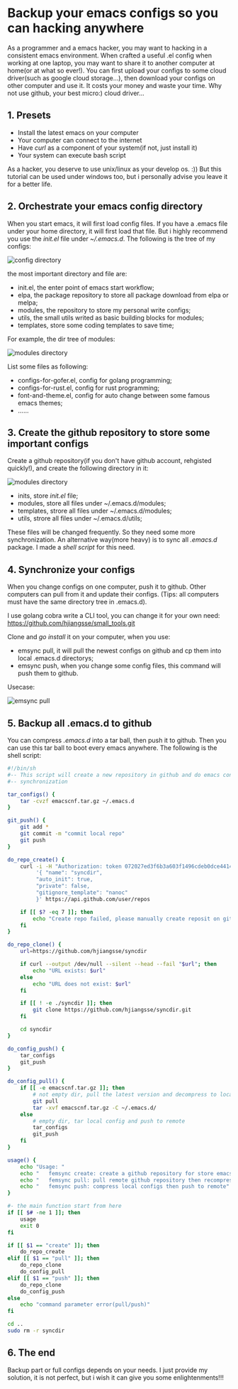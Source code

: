 # Backup your emacs configs so you can hacking anywhere

As a programmer and a emacs hacker, you may want to hacking in a consistent emacs
environment. When crafted a useful .el config when working at one laptop, you may
want to share it to  another computer at home(or at what so ever!). You can first
upload your configs to some cloud driver(such as google cloud storage...), then
download your configs on other computer and use it. It costs your money and waste
your time. Why not use github, your best micro:) cloud driver...

## 1. Presets
+ Install the latest emacs on your computer
+ Your computer can connect to the internet
+ Have *curl* as a component of your system(if not, just install it)
+ Your system can execute bash script

As a hacker, you deserve to use unix/linux as your develop os. :)) But this tutorial
can be used under windows too, but i personally advise you leave it for a better 
life.

## 2. Orchestrate your emacs config directory
When you start emacs, it will first load config files. If you have a .emacs file
under your home directory, it will first load that file. But i highly recommend 
you use the *init.el* file under *~/.emacs.d*. The following is the tree of my
configs:

![config directory](/assets/emsync/configdir.png)

the most important directory and file are:
+ init.el, the enter point of emacs start workflow;
+ elpa, the package repository to store all package download from elpa or melpa;
+ modules, the repository to store my personal write configs;
+ utils, the small utils writed as basic building blocks for modules;
+ templates, store some coding templates to save time;

For example, the dir tree of modules:

![modules directory](/assets/emsync/tree_modules.png)

List some files as following:

+ configs-for-gofer.el, config for golang programming;
+ configs-for-rust.el, config for rust programming;
+ font-and-theme.el, config for auto change between some famous emacs themes;
+ ......

## 3. Create the github repository to store some important configs

Create a github repository(if you don\'t have github account, rehgisted quickly!),
and create the following directory in it:

![modules directory](/assets/emsync/repo_tree.png)

+ inits, store *init.el* file;
+ modules, store all files under ~/.emacs.d/modules;
+ templates, strore all files under ~/.emacs.d/modules;
+ utils, strore all files under ~/.emacs.d/utils;

These files will be changed frequently. So they need some more synchronization.
An alternative way(more heavy) is to sync all *.emacs.d* package. I made a 
*shell script* for this need. 

## 4. Synchronize your configs

When you change configs on one computer, push it to github. Other computers can
pull from it and update their configs. (Tips: all computers must have the same
directory tree in .emacs.d).

I use golang cobra write a CLI tool, you can change it for your own need:
https://github.com/hjiangsse/small_tools.git

Clone and *go install* it on your computer, when you use:
+ emsync pull, it will pull the newest configs on github and cp them into local .emacs.d directorys;
+ emsync push, when you change some config files, this command will push them to github.

Usecase:

![emsync pull](/assets/emsync/emsync_pull.png)

## 5. Backup all .emacs.d to github

You can compress *.emacs.d* into a tar ball, then push it to github. Then
you can use this tar ball to boot every emacs anywhere. The following is the shell script:

``` bash
#!/bin/sh
#-- This script will create a new repository in github and do emacs config file
#-- synchronization

tar_configs() {
    tar -cvzf emacscnf.tar.gz ~/.emacs.d
}

git_push() {
    git add *
    git commit -m "commit local repo"
    git push
}

do_repo_create() {
    curl -i -H "Authorization: token 072027ed3f6b3a603f1496cdeb0dce44141e0c15" -d \
         '{ "name": "syncdir",
         "auto_init": true,
         "private": false,
         "gitignore_template": "nanoc"
         }' https://api.github.com/user/repos

    if [[ $? -eq 7 ]]; then
        echo "Create repo failed, please manually create reposit on github!!!"
    fi
}

do_repo_clone() {
    url=https://github.com/hjiangsse/syncdir

    if curl --output /dev/null --silent --head --fail "$url"; then
        echo "URL exists: $url"
    else
        echo "URL does not exist: $url"
    fi

    if [[ ! -e ./syncdir ]]; then
        git clone https://github.com/hjiangsse/syncdir.git
    fi

    cd syncdir
}

do_config_push() {
    tar_configs
    git_push
}

do_config_pull() {
    if [[ -e emacscnf.tar.gz ]]; then
        # not empty dir, pull the latest version and decompress to local .emacs.d
        git pull
        tar -xvf emacscnf.tar.gz -C ~/.emacs.d/
    else
        # empty dir, tar local config and push to remote
        tar_configs
        git_push
    fi
}

usage() {
    echo "Usage: "
    echo "   femsync create: create a github repository for store emacs configs"
    echo "   femsync pull: pull remote github repository then recompress to local"
    echo "   femsync push: compress local configs then push to remote"
}

#- the main function start from here
if [[ $# -ne 1 ]]; then
    usage
    exit 0
fi

if [[ $1 == "create" ]]; then
    do_repo_create
elif [[ $1 == "pull" ]]; then
    do_repo_clone
    do_config_pull
elif [[ $1 == "push" ]]; then
    do_repo_clone
    do_config_push
else
    echo "command parameter error(pull/push)"
fi

cd ..
sudo rm -r syncdir
```

## 6. The end

Backup part or full configs depends on your needs. I just provide my solution, it is not
perfect, but i wish it can give you some enlightenments!!!
